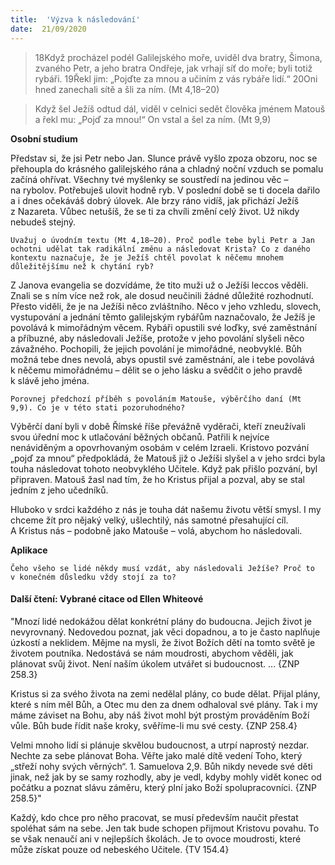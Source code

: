 ```yaml
---
title:  'Výzva k následování'
date:  21/09/2020
---
```


> <p></p>
> 18Když procházel podél Galilejského moře, uviděl dva bratry, Šimona, zvaného Petr, a jeho bratra Ondřeje, jak vrhají síť do moře; byli totiž rybáři. 19Řekl jim: „Pojďte za mnou a učiním z vás rybáře lidí.“ 20Oni hned zanechali sítě a šli za ním. (Mt 4,18–20)

> <p></p>
> Když šel Ježíš odtud dál, viděl v celnici sedět člověka jménem Matouš a řekl mu: „Pojď za mnou!“ On vstal a šel za ním. (Mt 9,9)

**Osobní studium**

Představ si, že jsi Petr nebo Jan. Slunce právě vyšlo zpoza obzoru, noc se přehoupla do krásného galilejského rána a chladný noční vzduch se pomalu začíná ohřívat. Všechny tvé myšlenky se soustředí na jedinou věc – na rybolov. Potřebuješ ulovit hodně ryb. V poslední době se ti docela dařilo a i dnes očekáváš dobrý úlovek. Ale brzy ráno vidíš, jak přichází Ježíš z Nazareta. Vůbec netušíš, že se ti za chvíli změní celý život. Už nikdy nebudeš stejný.

`Uvažuj o úvodním textu (Mt 4,18–20). Proč podle tebe byli Petr a Jan ochotni udělat tak radikální změnu a následovat Krista? Co z daného kontextu naznačuje, že je Ježíš chtěl povolat k něčemu mnohem důležitějšímu než k chytání ryb?`

Z Janova evangelia se dozvídáme, že tito muži už o Ježíši leccos věděli. Znali se s ním více než rok, ale dosud neučinili žádné důležité rozhodnutí. Přesto viděli, že je na Ježíši něco zvláštního. Něco v jeho vzhledu, slovech, vystupování a jednání těmto galilejským rybářům naznačovalo, že Ježíš je povolává k mimořádným věcem. Rybáři opustili své loďky, své zaměstnání a příbuzné, aby následovali Ježíše, protože v jeho povolání slyšeli něco závažného. Pochopili, že jejich povolání je mimořádné, neobvyklé. Bůh možná tebe dnes nevolá, abys opustil své zaměstnání, ale i tebe povolává k něčemu mimořádnému – dělit se o jeho lásku a svědčit o jeho pravdě k slávě jeho jména.

`Porovnej předchozí příběh s povoláním Matouše, výběrčího daní (Mt 9,9). Co je v této stati pozoruhodného?`

Výběrčí daní byli v době Římské říše převážně vyděrači, kteří zneužívali svou úřední moc k utlačování běžných občanů. Patřili k nejvíce nenáviděným a opovrhovaným osobám v celém Izraeli. Kristovo pozvání „pojď za mnou“ předpokládá, že Matouš již o Ježíši slyšel a v jeho srdci byla touha následovat tohoto neobvyklého Učitele. Když pak přišlo pozvání, byl připraven. Matouš žasl nad tím, že ho Kristus přijal a pozval, aby se stal jedním z jeho učedníků.

Hluboko v srdci každého z nás je touha dát našemu životu větší smysl. I my chceme žít pro nějaký velký, ušlechtilý, nás samotné přesahující cíl. A Kristus nás – podobně jako Matouše – volá, abychom ho následovali.

**Aplikace**

`Čeho všeho se lidé někdy musí vzdát, aby následovali Ježíše? Proč to v konečném důsledku vždy stojí za to?`

#### Další čtení: Vybrané citace od Ellen Whiteové

"Mnozí lidé nedokážou dělat konkrétní plány do budoucna. Jejich život je nevyrovnaný. Nedovedou poznat, jak věci dopadnou, a to je často naplňuje úzkostí a neklidem. Mějme na mysli, že život Božích dětí na tomto světě je životem poutníka. Nedostává se nám moudrosti, abychom věděli, jak plánovat svůj život. Není naším úkolem utvářet si budoucnost. ... {ZNP 258.3}

Kristus si za svého života na zemi nedělal plány, co bude dělat. Přijal plány, které s ním měl Bůh, a Otec mu den za dnem odhaloval své plány. Tak i my máme záviset na Bohu, aby náš život mohl být prostým prováděním Boží vůle. Bůh bude řídit naše kroky, svěříme-li mu své cesty. {ZNP 258.4}

Velmi mnoho lidí si plánuje skvělou budoucnost, a utrpí naprostý nezdar. Nechte za sebe plánovat Boha. Věřte jako malé dítě vedení Toho, který „střeží nohy svých věrných“. 1. Samuelova 2,9. Bůh nikdy nevede své děti jinak, než jak by se samy rozhodly, aby je vedl, kdyby mohly vidět konec od počátku a poznat slávu záměru, který plní jako Boží spolupracovníci. {ZNP 258.5}"

Každý, kdo chce pro něho pracovat, se musí především naučit přestat spoléhat sám na sebe. Jen tak bude schopen přijmout Kristovu povahu. To se však nenaučí ani v nejlepších školách. Je to ovoce moudrosti, které může získat pouze od nebeského Učitele. {TV 154.4}